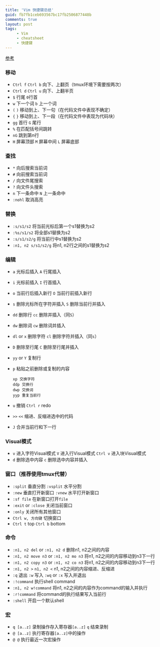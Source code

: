 ```yaml
---
title: 'Vim 快捷键总结'
guid: fb7fb1ceb693567bc17fb2506877448b
comments: true
layout: post
tags:
     - Vim
     - cheatsheet
     - 快捷键
---
```

[参考](http://blog.csdn.net/ceven2010/article/details/7406341)
### 移动
 - `Ctrl f` `Ctrl b` 向下、上翻页（tmux环境下需要按两次）
 - `Ctrl d` `Ctrl u` 向下、上翻半页
 - `$` 行尾	`0`行首
 - `w` 下一个词 `b` 上一个词
 - `(` `)` 移动到上、下一句（在代码文件中表现不确定）
 - `{` `}` 移动到上、下一段（在代码文件中表现为代码块）
 - `gg` 首行 `G` 尾行
 - `%` 在匹配括号间跳转
 - `nG` 跳到第n行
 - `H` 屏幕顶部 `M` 屏幕中间 `L` 屏幕底部

### 查找
 - `*` 向后搜索当前词
 - `#` 向前搜索当前词
 - `/` 向文件尾搜索
 - `?` 向文件头搜索
 -  `n` 下一条命中 `N` 上一条命中
 - `:nohl` 取消高亮

### 替换
 - `:s/s1/s2` 将当前光标后第一个s1替换为s2
 - `:%s/s1/s2` 将全部s1替换为s2
 - `:s/s1/s2/g` 将当前行中s1替换为s2
 - `:n1, n2 s/s1/s2/g` 将n1, n2行之间的s1替换为s2

### 编辑
 - `a` 光标后插入 `A` 行尾插入
 - `i` 光标前插入 `I` 行首插入
 - `o` 当前行后插入新行 `O` 当前行前插入新行
 - `s` 删除光标所在字符并插入 `S` 删除当前行并插入
 - `dd` 删除行 `cc` 删除并插入（同`S`）
 - `dw` 删除词 `cw` 删除词并插入
 - `dl` or `x` 删除字符 `cl` 删除字符并插入（同`s`）
 - `D` 删除至行尾 `C` 删除至行尾并插入
 - `yy` or `Y` 复制行
 - `p` 粘贴之前删除或复制的内容

	```
	xp 交换字符
	ddp 交换行
	dwp 交换词
	yyp 重复当前行
	```
 - `u` 撤销 `Ctrl r` redo
 - `>>` `<<` 缩进、反缩进选中的代码
 - `J` 合并当前行和下一行

### Visual模式
 - `v` 进入字符Visual模式 `V` 进入行Visual模式 `Ctrl v` 进入块Visual模式
 - `d` 删除选中内容 `c` 删除选中内容并插入

### 窗口（推荐使用tmux代替）
 - `:split` 垂直分割 `:vsplit` 水平分割
 - `:new` 垂直打开新窗口 `:vnew` 水平打开新窗口
 - `:sf file` 在新窗口打开`file`
 - `:exit` or `:close` 关闭当前窗口
 - `:only` 关闭所有其他窗口
 - `Ctrl w, 方向键` 切换窗口
 - `Ctrl t` top `Ctrl b` bottom

### 命令
 - `:n1, n2 del` or `:n1, n2 d` 删除n1, n2之间的内容
 - `:n1, n2 move n3` or `:n1, n2 mo n3` 将n1, n2之间的内容移动到n3下一行
 - `:n1, n2 copy n3` or `:n1, n2 co n3` 将n1, n2之间的内容移动到n3下一行
 - `:n1, n2 >` `n1, n2 <` n1, n2之间的内容缩进、反缩进
 - `:q` 退出 `:w` 写入 `:wq` or `:x` 写入并退出
 - `:!command` 执行shell command
 - `:n1, n2 w!command` 将n1, n2之间的内容作为command的输入并执行
 - `:r!command` 将command的执行结果写入当前行
 - `:shell` 开启一个默认shell

### 宏
 - `q [a..z]` 录制操作存入寄存器`[a..z]` `q` 结束录制
 - `@ [a..z]` 执行寄存器`[a..z]`中的操作
 - `@ @` 执行最近一次宏操作
